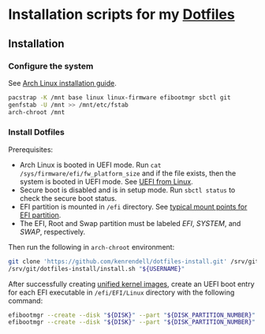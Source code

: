 # Installation scripts for my [Dotfiles](https://github.com/kenrendell/dotfiles)

## Installation

### Configure the system

See [Arch Linux installation guide](https://wiki.archlinux.org/title/Installation_guide).

``` sh
pacstrap -K /mnt base linux linux-firmware efibootmgr sbctl git
genfstab -U /mnt >> /mnt/etc/fstab
arch-chroot /mnt
```

### Install Dotfiles

Prerequisites:

* Arch Linux is booted in UEFI mode. Run `cat /sys/firmware/efi/fw_platform_size` and if the file exists, then the system is booted in UEFI mode. See [UEFI from Linux](https://wiki.archlinux.org/title/Unified_Extensible_Firmware_Interface#From_Linux).
* Secure boot is disabled and is in setup mode. Run `sbctl status` to check the secure boot status.
* EFI partition is mounted in `/efi` directory. See [typical mount points for EFI partition](https://wiki.archlinux.org/title/EFI_system_partition#Typical_mount_points).
* The EFI, Root and Swap partition must be labeled *EFI*, *SYSTEM*, and *SWAP*, respectively.

Then run the following in `arch-chroot` environment:

``` sh
git clone 'https://github.com/kenrendell/dotfiles-install.git' /srv/git/dotfiles-install
/srv/git/dotfiles-install/install.sh "${USERNAME}"
```

After successfully creating [unified kernel images](https://wiki.archlinux.org/title/Unified_kernel_image), create an UEFI boot entry for each EFI executable in `/efi/EFI/Linux` directory with the following command:

``` sh
efibootmgr --create --disk "${DISK}" --part "${DISK_PARTITION_NUMBER}" --label 'Arch Linux' --loader 'EFI\Linux\linux.efi' --unicode
efibootmgr --create --disk "${DISK}" --part "${DISK_PARTITION_NUMBER}" --label 'Arch Linux (LTS)' --loader 'EFI\Linux\linux-lts.efi' --unicode
```
